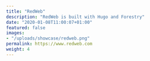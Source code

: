 ```yaml
---
title: "RedWeb"
description: "RedWeb is built with Hugo and Forestry"
date: "2020-01-08T11:00:07+01:00"
featured: false
images:
- "/uploads/showcase/redweb.png"
permalink: https://www.redweb.com
weight: 4
---
```

